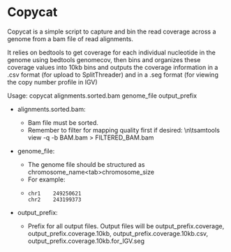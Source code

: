 # Copycat

Copycat is a simple script to capture and bin the read coverage across a genome from a bam file of read alignments. 

It relies on bedtools to get coverage for each individual nucleotide in the genome using bedtools genomecov, then bins and organizes these coverage values into 10kb bins and outputs the coverage information in a .csv format (for upload to SplitThreader) and in a .seg format (for viewing the copy number profile in IGV)

Usage:
copycat alignments.sorted.bam genome_file output_prefix

- alignments.sorted.bam:
  - Bam file must be sorted.
  - Remember to filter for mapping quality first if desired: \n\tsamtools view -q -b BAM.bam > FILTERED_BAM.bam

- genome_file:
  - The genome file should be structured as chromosome_name\<tab\>chromosome_size
  - For example:
  - ```
    chr1    249250621
    chr2    243199373
    ```
- output_prefix:
  - Prefix for all output files. Output files will be output_prefix.coverage, output_prefix.coverage.10kb, output_prefix.coverage.10kb.csv, output_prefix.coverage.10kb.for_IGV.seg

